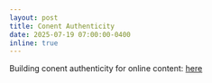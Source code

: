 ```yaml
---
layout: post
title: Conent Authenticity
date: 2025-07-19 07:00:00-0400
inline: true
---
```


Building conent authenticity for online content: <a href="https://nadgowdas.github.io/blog/2025/authentic_internet/" target="blank">here</a> 

 
